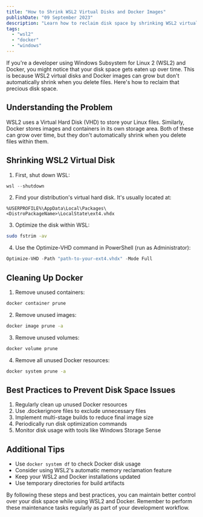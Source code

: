 ```yaml
---
title: "How to Shrink WSL2 Virtual Disks and Docker Images"
publishDate: "09 September 2023"
description: "Learn how to reclaim disk space by shrinking WSL2 virtual disks and Docker images"
tags:
  - "wsl2"
  - "docker"
  - "windows"
---
```


If you're a developer using Windows Subsystem for Linux 2 (WSL2) and Docker, you might notice that your disk space gets eaten up over time. This is because WSL2 virtual disks and Docker images can grow but don't automatically shrink when you delete files. Here's how to reclaim that precious disk space.

## Understanding the Problem

WSL2 uses a Virtual Hard Disk (VHD) to store your Linux files. Similarly, Docker stores images and containers in its own storage area. Both of these can grow over time, but they don't automatically shrink when you delete files within them.

## Shrinking WSL2 Virtual Disk

1. First, shut down WSL:

```powershell
wsl --shutdown
```

2. Find your distribution's virtual hard disk. It's usually located at:

```
%USERPROFILE%\AppData\Local\Packages\<DistroPackageName>\LocalState\ext4.vhdx
```

3. Optimize the disk within WSL:

```bash
sudo fstrim -av
```

4. Use the Optimize-VHD command in PowerShell (run as Administrator):

```powershell
Optimize-VHD -Path "path-to-your-ext4.vhdx" -Mode Full
```

## Cleaning Up Docker

1. Remove unused containers:

```bash
docker container prune
```

2. Remove unused images:

```bash
docker image prune -a
```

3. Remove unused volumes:

```bash
docker volume prune
```

4. Remove all unused Docker resources:

```bash
docker system prune -a
```

## Best Practices to Prevent Disk Space Issues

1. Regularly clean up unused Docker resources
2. Use .dockerignore files to exclude unnecessary files
3. Implement multi-stage builds to reduce final image size
4. Periodically run disk optimization commands
5. Monitor disk usage with tools like Windows Storage Sense

## Additional Tips

- Use `docker system df` to check Docker disk usage
- Consider using WSL2's automatic memory reclamation feature
- Keep your WSL2 and Docker installations updated
- Use temporary directories for build artifacts

By following these steps and best practices, you can maintain better control over your disk space while using WSL2 and Docker. Remember to perform these maintenance tasks regularly as part of your development workflow.
